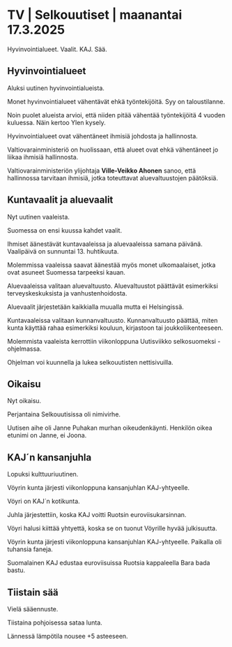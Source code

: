 # TV \| Selkouutiset \| maanantai 17.3.2025

Hyvinvointialueet. Vaalit. KAJ. Sää.

## Hyvinvointialueet

Aluksi uutinen hyvinvointialueista.

Monet hyvinvointialueet vähentävät ehkä työntekijöitä. Syy on taloustilanne.

Noin puolet alueista arvioi, että niiden pitää vähentää työntekijöitä 4 vuoden kuluessa. Näin kertoo Ylen kysely.

Hyvinvointialueet ovat vähentäneet ihmisiä johdosta ja hallinnosta.

Valtiovarainministeriö on huolissaan, että alueet ovat ehkä vähentäneet jo liikaa ihmisiä hallinnosta.

Valtiovarainministeriön ylijohtaja **Ville-Veikko Ahonen** sanoo, että hallinnossa tarvitaan ihmisiä, jotka toteuttavat aluevaltuustojen päätöksiä.

## Kuntavaalit ja aluevaalit

Nyt uutinen vaaleista.

Suomessa on ensi kuussa kahdet vaalit.

Ihmiset äänestävät kuntavaaleissa ja aluevaaleissa samana päivänä. Vaalipäivä on sunnuntai 13. huhtikuuta.

Molemmissa vaaleissa saavat äänestää myös monet ulkomaalaiset, jotka ovat asuneet Suomessa tarpeeksi kauan.

Aluevaaleissa valitaan aluevaltuusto. Aluevaltuustot päättävät esimerkiksi terveyskeskuksista ja vanhustenhoidosta.

Aluevaalit järjestetään kaikkialla muualla mutta ei Helsingissä.

Kuntavaaleissa valitaan kunnanvaltuusto. Kunnanvaltuusto päättää, miten kunta käyttää rahaa esimerkiksi kouluun, kirjastoon tai joukkoliikenteeseen.

Molemmista vaaleista kerrottiin viikonloppuna Uutisviikko selkosuomeksi -ohjelmassa.

Ohjelman voi kuunnella ja lukea selkouutisten nettisivuilla.

## Oikaisu

Nyt oikaisu.

Perjantaina Selkouutisissa oli nimivirhe.

Uutisen aihe oli Janne Puhakan murhan oikeudenkäynti. Henkilön oikea etunimi on Janne, ei Joona.

## KAJ´n kansanjuhla

Lopuksi kulttuuriuutinen.

Vöyrin kunta järjesti viikonloppuna kansanjuhlan KAJ-yhtyeelle.

Vöyri on KAJ´n kotikunta.

Juhla järjestettiin, koska KAJ voitti Ruotsin euroviisukarsinnan.

Vöyri halusi kiittää yhtyettä, koska se on tuonut Vöyrille hyvää julkisuutta.

Vöyrin kunta järjesti viikonloppuna kansanjuhlan KAJ-yhtyeelle. Paikalla oli tuhansia faneja.

Suomalainen KAJ edustaa euroviisuissa Ruotsia kappaleella Bara bada bastu.

## Tiistain sää

Vielä sääennuste.

Tiistaina pohjoisessa sataa lunta.

Lännessä lämpötila nousee +5 asteeseen.

